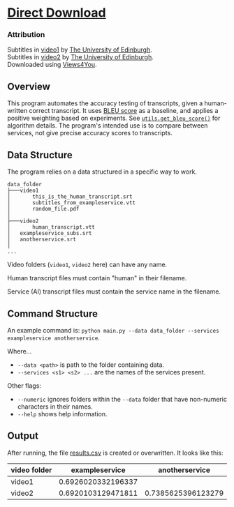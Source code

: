 # [Direct Download](https://github.com/lewisforbes/Transcript-Evaluator/archive/refs/heads/main.zip)

### Attribution
Subtitles in [video1](data_folder/video1) by [The University of Edinburgh](https://www.youtube.com/watch?v=93Z48ALaBSQ). \
Subtitles in [video2](data_folder/video2) by [The University of Edinburgh](https://www.youtube.com/watch?v=nq80hb4-klw). \
Downloaded using [Views4You](https://views4you.com/tools/youtube-subtitles-downloader/).


## Overview
This program automates the accuracy testing of transcripts, given a human-written correct transcript. 
It uses [BLEU score](https://en.wikipedia.org/wiki/BLEU) as a baseline, and applies a positive weighting based on experiments. See [`utils.get_bleu_score()`](/utils.py) for algorithm details.
The program's intended use is to compare between services, not give precise accuracy scores to transcripts.

## Data Structure
The program relies on a data structured in a specific way to work.

```
data_folder
├───video1
│       this_is_the_human_transcript.srt
│       subtitles_from_exampleservice.vtt
│       random_file.pdf
│
├───video2
│       human_transcript.vtt
│	exampleservice_subs.srt
│	anotherservice.srt
│
...
```

Video folders (`video1`, `video2` here) can have any name.

Human transcript files must contain "human" in their filename.

Service (AI) transcript files must contain the service name in the filename.


## Command Structure
An example command is: `python main.py --data data_folder --services exampleservice anotherservice`.

Where...

- `--data <path>` is path to the folder containing data.
- `--services <s1> <s2> ...` are the names of the services present.

Other flags:

- `--numeric` ignores folders within the `--data` folder that have non-numeric characters in their names. 
- `--help` shows help information.



## Output

After running, the file [results.csv](/results.csv) is created or overwritten. It looks like this:

| video folder | exampleservice     | anotherservice     |
|--------------|--------------------|--------------------|
| video1       | 0.6926020332196337 |                    |
| video2       | 0.6920103129471811 | 0.7385625396123279 |
